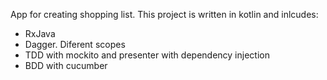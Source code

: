App for creating shopping list.
This project is written in kotlin and inlcudes:
  - RxJava
  - Dagger. Diferent scopes
  - TDD with mockito and presenter with dependency injection
  - BDD with cucumber 
